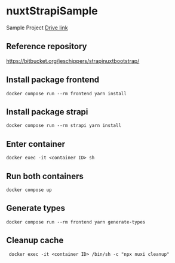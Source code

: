 # nuxtStrapiSample

Sample Project [Drive link](https://docs.google.com/document/d/1-592Aict81mPTwJT8m09jiVD5-cjSYyz645lJpDLr2Y/edit#heading=h.9znv4srykdjv)

  

## Reference repository

https://bitbucket.org/jeschippers/strapinuxtbootstrap/

  

## Install package frontend

```docker compose run --rm frontend yarn install```

  

## Install package strapi

```docker compose run --rm strapi yarn install```

  

## Enter container

```docker exec -it <container ID> sh```

  

## Run both containers

```docker compose up```

  

## Generate types

```docker compose run --rm frontend yarn generate-types```

  

## Cleanup cache

``` docker exec -it <container ID> /bin/sh -c "npx nuxi cleanup"```